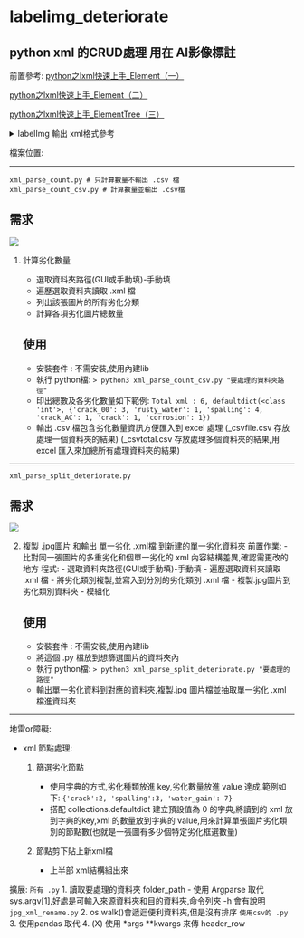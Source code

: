 # labelimg_deteriorate
python xml 的CRUD處理 用在 AI影像標註
---


前置參考:
[python之lxml快速上手_Element（一）](https://www.twblogs.net/a/5b8cbda02b7177188334f4b7)

[python之lxml快速上手_Element（二）](https://www.twblogs.net/a/5b8cbda02b7177188334f4b6)

[python之lxml快速上手_ElementTree（三）](https://www.twblogs.net/a/5b8cbda52b7177188334f4bc)
<details  ><summary>labelImg 輸出 xml格式參考</summary>

```
    
<annotation>
	<folder>D2_picked</folder>
	<filename>20160801174444_real_0.jpg</filename>
	<path>D:\修改中\labelimg標註\girder\Class2\D2_picked\20160801174444_real_0.jpg</path>
	<source>
		<database>Unknown</database>
	</source>
	<size>
		<width>922</width>
		<height>688</height>
		<depth>3</depth>
	</size>
	<segmented>0</segmented>
	<object>
		<name>spalling</name>
		<pose>Unspecified</pose>
		<truncated>0</truncated>
		<difficult>0</difficult>
		<bndbox>
			<xmin>224</xmin>
			<ymin>277</ymin>
			<xmax>332</xmax>
			<ymax>334</ymax>
		</bndbox>
	</object>
	<object>
		<name>corrosion</name>
		<pose>Unspecified</pose>
		<truncated>0</truncated>
		<difficult>0</difficult>
		<bndbox>
			<xmin>192</xmin>
			<ymin>393</ymin>
			<xmax>275</xmax>
			<ymax>459</ymax>
		</bndbox>
	</object>
	<object>
		<name>corrosion</name>
		<pose>Unspecified</pose>
		<truncated>0</truncated>
		<difficult>0</difficult>
		<bndbox>
			<xmin>619</xmin>
			<ymin>265</ymin>
			<xmax>697</xmax>
			<ymax>323</ymax>
		</bndbox>
	</object>
</annotation>

```

</details>


檔案位置: 

---

```
xml_parse_count.py # 只計算數量不輸出 .csv 檔
xml_parse_count_csv.py # 計算數量並輸出 .csv檔
```
## 需求
![](https://i.imgur.com/OPr0ymS.png)

1. 計算劣化數量
    - 選取資料夾路徑(GUI或手動填)-手動填
    - 遍歷選取資料夾讀取 .xml 檔
    - 列出該張圖片的所有劣化分類
    - 計算各項劣化圖片總數量
    

    ## 使用
    - 安裝套件 : 不需安裝,使用內建lib
    - 執行 python檔: 
    `> python3 xml_parse_count_csv.py "要處理的資料夾路徑"`
    - 印出總數及各劣化數量如下範例:
    `Total xml : 6, defaultdict(<class 'int'>, {'crack_00': 3, 'rusty_water': 1, 'spalling': 4, 'crack_AC': 1, 'crack': 1, 'corrosion': 1})`
    - 輸出 .csv 檔包含劣化數量資訊方便匯入到 excel 處理
    (_csvfile.csv 存放處理一個資料夾的結果)
    (_csvtotal.csv 存放處理多個資料夾的結果,用excel 匯入來加總所有處理資料夾的結果)

---

`xml_parse_split_deteriorate.py`
## 需求
![](https://i.imgur.com/nFt8lB1.png)


2. 複製 .jpg圖片 和輸出 單一劣化 .xml檔 到新建的單一劣化資料夾 
    前置作業: 
        - 比對同一張圖片的多重劣化和個單一劣化的 xml 內容結構差異,確認需更改的地方
    程式:
        - 選取資料夾路徑(GUI或手動填)-手動填
        - 遍歷選取資料夾讀取 .xml 檔
        - 將劣化類別複製,並寫入到分別的劣化類別 .xml 檔
        - 複製.jpg圖片到劣化類別資料夾
        - 模組化

    ## 使用
    - 安裝套件 : 不需安裝,使用內建lib
    - 將這個 .py 檔放到想篩選圖片的資料夾內
    - 執行 python檔: 
    `> python3 xml_parse_split_deteriorate.py "要處理的路徑"`
    - 輸出單一劣化資料到對應的資料夾,複製.jpg 圖片檔並抽取單一劣化 .xml 檔進資料夾


---

地雷or障礙:
- xml 節點處理:
    1. 篩選劣化節點
        - 使用字典的方式,劣化種類放進 key,劣化數量放進 value 達成,範例如下:
        `{'crack':2, 'spalling':3, 'water_gain': 7}`
        - 搭配 collections.defaultdict 建立預設值為 0 的字典,將讀到的 xml <tag> 放到字典的key,xml <tag> 的數量放到字典的 value,用來計算單張圖片劣化類別的節點數(也就是一張圖有多少個特定劣化框選數量)
    
    2. 節點剪下貼上新xml檔
        - 上半部 xml結構組出來

擴展:
`所有 .py`
    1. 讀取要處理的資料夾 folder_path
    - 使用 Argparse 取代 sys.argv[1],好處是可輸入來源資料夾和目的資料夾,命令列夾 -h 會有說明
    `jpg_xml_rename.py`
    2. os.walk()會遞迴便利資料夾,但是沒有排序
`使用csv的 .py`
    3. 使用pandas 取代
    4. (X) 使用 *args **kwargs 來傳 header_row
    
